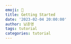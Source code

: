```yaml
---
emoji: 🧢
title: Getting Started
date: '2023-02-04 20:00:00'
author: 남준영
tags: tutorial
categories: tutorial
---
```



```toc
```